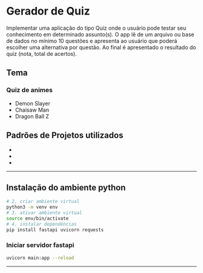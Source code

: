 # Gerador de Quiz

Implementar uma aplicação do tipo Quiz onde o usuário pode testar seu conhecimento em determinado assunto(s). O app lê de um arquivo ou base de dados no mínimo 10 questões e apresenta ao usuário que poderá escolher uma alternativa por questão. Ao final é apresentado o resultado do quiz (nota, total de acertos).

## Tema

### Quiz de animes

- Demon Slayer
- Chaisaw Man
- Dragon Ball Z

## Padrões de Projetos utilizados

-
-
-

---

## Instalação do ambiente python

```bash
# 2. criar ambiente virtual
python3 -m venv env
# 3. ativar ambiente virtual
source env/bin/activate
# 4. instalar dependências
pip install fastapi uvicorn requests
```

### Iniciar servidor fastapi

```bash
uvicorn main:app --reload
```

---
